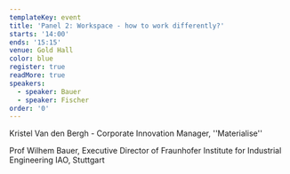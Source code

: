 ```yaml
---
templateKey: event
title: 'Panel 2: Workspace - how to work differently?'
starts: '14:00'
ends: '15:15'
venue: Gold Hall
color: blue
register: true
readMore: true
speakers:
  - speaker: Bauer
  - speaker: Fischer
order: '0'
---
```


Kristel Van den Bergh - Corporate Innovation Manager, ''Materialise''

Prof Wilhem Bauer, Executive Director of Fraunhofer Institute for Industrial Engineering IAO, Stuttgart
